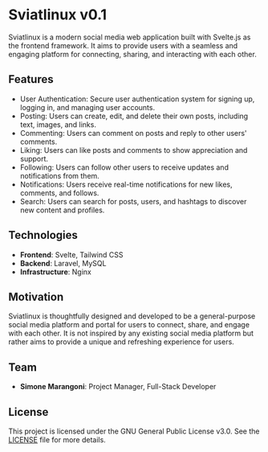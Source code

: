 # Sviatlinux v0.1

Sviatlinux is a modern social media web application built with Svelte.js as the frontend framework. It aims to provide users with a seamless and engaging platform for connecting, sharing, and interacting with each other.

## Features

- User Authentication: Secure user authentication system for signing up, logging in, and managing user accounts.
- Posting: Users can create, edit, and delete their own posts, including text, images, and links.
- Commenting: Users can comment on posts and reply to other users' comments.
- Liking: Users can like posts and comments to show appreciation and support.
- Following: Users can follow other users to receive updates and notifications from them.
- Notifications: Users receive real-time notifications for new likes, comments, and follows.
- Search: Users can search for posts, users, and hashtags to discover new content and profiles.

## Technologies

- **Frontend**: Svelte, Tailwind CSS
- **Backend**: Laravel, MySQL
- **Infrastructure**: Nginx

## Motivation

Sviatlinux is thoughtfully designed and developed to be a general-purpose social media platform and portal for users to connect, share, and engage with each other. It is not inspired by any existing social media platform but rather aims to provide a unique and refreshing experience for users.

## Team

- **Simone Marangoni**: Project Manager, Full-Stack Developer

## License

This project is licensed under the GNU General Public License v3.0. See the [LICENSE](LICENSE) file for more details.
